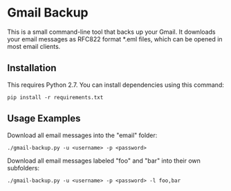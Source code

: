 # Gmail Backup

This is a small command-line tool that backs up your Gmail.
It downloads your email messages as RFC822 format *.eml files, which can be opened in most email clients.


## Installation

This requires Python 2.7.
You can install dependencies using this command:

	pip install -r requirements.txt


## Usage Examples

Download all email messages into the "email" folder:

    ./gmail-backup.py -u <username> -p <password>

Download all email messages labeled "foo" and "bar" into their own subfolders:

	./gmail-backup.py -u <username> -p <password> -l foo,bar

